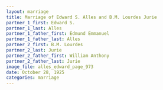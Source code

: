 ```yaml
---
layout: marriage
title: Marriage of Edward S. Alles and B.M. Lourdes Jurie
partner_1_first: Edward S.
partner_1_last: Alles
partner_1_father_first: Edmund Emmanuel
partner_1_father_last: Alles
partner_2_first: B.M. Lourdes
partner_2_last: Jurie
partner_2_father_first: William Anthony
partner_2_father_last: Jurie
image_file: alles_edward_page_973
date: October 28, 1925
categories: marriage
---
```


